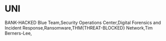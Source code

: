 # UNI
BANK-HACKED
Blue Team,Security Operations Center,Digital Forensics and Incident Response,Ransomware,THM{THREAT-BLOCKED}
Network,Tim Berners-Lee,
